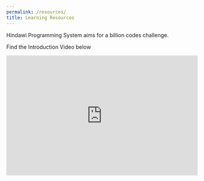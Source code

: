 ```yaml
---
permalink: /resources/
title: Learning Resources
---
```


Hindawi Programming System aims for a billion codes challenge. 

Find the Introduction Video below 

<style>
.responsive-wrap iframe{ max-width: 100%;}
</style>
<div class="responsive-wrap" markdown="0">
<!-- this is the embed code provided by Google -->
<iframe width="560" height="315" src="https://www.youtube.com/embed/Z6eCI_rAP1w" frameborder="0" allow="accelerometer; autoplay; clipboard-write; encrypted-media; gyroscope; picture-in-picture" allowfullscreen></iframe>
</div>
